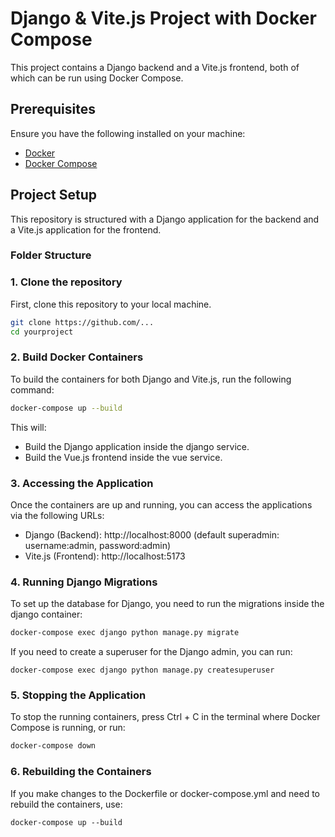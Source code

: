 # Django & Vite.js Project with Docker Compose

This project contains a Django backend and a Vite.js frontend, both of which can be run using Docker Compose.

## Prerequisites

Ensure you have the following installed on your machine:

- [Docker](https://www.docker.com/get-started)
- [Docker Compose](https://docs.docker.com/compose/install/)

## Project Setup

This repository is structured with a Django application for the backend and a Vite.js application for the frontend.

### Folder Structure

### 1. Clone the repository

First, clone this repository to your local machine.

```bash
git clone https://github.com/...
cd yourproject
```

### 2. Build Docker Containers

To build the containers for both Django and Vite.js, run the following command:

```bash
docker-compose up --build
```

This will:

- Build the Django application inside the django service.
- Build the Vue.js frontend inside the vue service.

### 3. Accessing the Application

Once the containers are up and running, you can access the applications via the following URLs:

- Django (Backend): http://localhost:8000
  (default superadmin: username:admin, password:admin)
- Vite.js (Frontend): http://localhost:5173

### 4. Running Django Migrations

To set up the database for Django, you need to run the migrations inside the django container:

```bash
docker-compose exec django python manage.py migrate
```

If you need to create a superuser for the Django admin, you can run:

```
docker-compose exec django python manage.py createsuperuser
```

### 5. Stopping the Application

To stop the running containers, press Ctrl + C in the terminal where Docker Compose is running, or run:

```bash
docker-compose down
```

### 6. Rebuilding the Containers

If you make changes to the Dockerfile or docker-compose.yml and need to rebuild the containers, use:

```
docker-compose up --build
```
